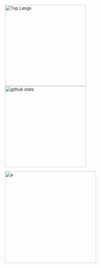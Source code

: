 <p align="left"> 
  <img alt="Top Langs" height="267px" src="https://github-readme-stats.vercel.app/api/top-langs/?username=yamajunn&count_private=true&show_icons=true&theme=dracula" />
  <img alt="github stats" height="267px" src="https://github-readme-stats.vercel.app/api?username=yamajunn&count_private=true&show_icons=true&show_icons=true&theme=dracula" />
</p>
<img alt="a" height="301px" src="https://github-profile-trophy.vercel.app/?username=yamajunn&theme=dracula&column=6" />
